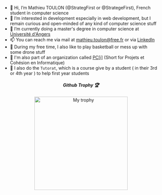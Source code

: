 - 👋 Hi, I’m Mathieu TOULON (@StrategFirst or @StrategeFirst), French student in computer science
- 👀 I’m interested in development especially in web development, but I remain curious and open-minded of any kind of computer science stuff
- 🌱 I’m currently doing a master's degree in computer science at [Université d'Angers](https://www.univ-angers.fr/fr/index.html)
- 📫 You can reach me via mail at mathieu.toulon@free.fr or via [LinkedIn](https://www.linkedin.com/in/mathieu-toulon-034b15195/)
- 🏀 During my free time, I also like to play basketball or mess up with some drone stuff 
- 👥 I'm also part of an organization called [PC[i]](https://projetcohesion.info/) (Short for Projets et Cohésion en Informatique)
- 💼 I also do the `Tutorat`, which is a course give by a student ( in their 3rd or 4th year ) to help first year students



<div align="center">
  <h5> Github Trophy 🏆 </h5>
  <a href="https://github.com/ryo-ma/github-profile-trophy">
    <img
       width="300px"
       src="https://github-profile-trophy.vercel.app/?username=StrategFirst&theme=onestar&row=3&column=3"
       alt="My trophy"
       />
  </a>
</div>
